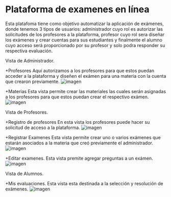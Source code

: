# Plataforma de examenes en línea

Esta platafoma tiene como objetivo automatizar la aplicación de exámenes, donde tenemos 3 tipos de usuarios: administrador cuyo rol es autorizar las solicitudes de los profesores a la plataforma, profesor cuyo rol sera diseñar los exámenes y crear cuentas para sus estudiantes y finalmente el alumno cuyo acceso será proporcionado por su profesor y solo podra responder su respectiva evaluación.

Vista de Administrador.

+Profesores
Aquí autorizamos a los profesores para que estos puedan acceder a la plataforma y diseñen el exámen para una materia con la cuenta que crearon previamente.
![imagen](https://user-images.githubusercontent.com/42782811/155939859-e5941522-f84d-4bf4-add8-67d1e304266d.png)

+Materias
Esta vista permite crear las materiales las cuales serán asignadas a los profesores para que estos puedan crear el respectivo exámen.
![imagen](https://user-images.githubusercontent.com/42782811/155939811-c459ac7e-caad-4b62-a5cd-1f20c4f29adb.png)

Vista de Profesores.

+Registro de profesores
En esta vista los profesores puede hacer su solicitud de acceso a la plataforma.
![imagen](https://user-images.githubusercontent.com/42782811/155942157-81709371-b3ec-4b5f-80f0-00a5fa8eb1af.png)


+Registrar Examenes
Esta vista permite crear uno o varios exámenes que estarán asociados a la materia que creó previamente el administrador.
![imagen](https://user-images.githubusercontent.com/42782811/155940747-30f7f356-86b4-4623-bfcf-c01a2bfa4075.png)


+Editar examenes.
Esta vista premite agregar preguntas a un exámen.
![imagen](https://user-images.githubusercontent.com/42782811/155941401-1c6ca2e8-476b-478e-a49e-9ae1aadef92f.png)

Vista de Alumnos.

+Mis evaluaciones.
Esta vista esta destinada a la selección y resolución de exámenes.
![imagen](https://user-images.githubusercontent.com/42782811/155943051-ba9f7bb7-dbc9-4496-9ce9-074f01619ebe.png)

